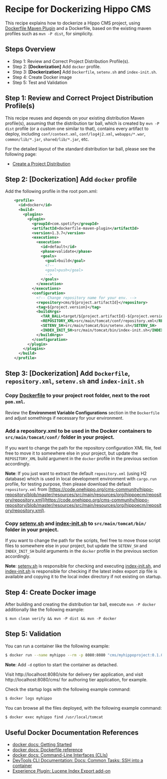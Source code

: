 # Recipe for Dockerizing Hippo CMS

This recipe explains how to dockerize a Hippo CMS project, using [Dockerfile Maven Plugin](https://github.com/spotify/dockerfile-maven) and a Dockerfile, based on the existing maven profiles such as ```mvn -P dist```, for simplicity.

## Steps Overview

- Step 1: Review and Correct Project Distribution Profile(s).
- Step 2: **\[Dockerization\]** Add ```docker``` profile.
- Step 3: **\[Dockerization\]** Add ```Dockerfile```, ```setenv.sh``` and ```index-init.sh```.
- Step 4: Create Docker image
- Step 5: Test and Validation

## Step 1: Review and Correct Project Distribution Profile(s)

This recipe reuses and depends on your existing distribution Maven profile(s), assuming that the distribution tar ball, which is created by ```mvn -P dist``` profile (or a custom one similar to that), contains every artifact to deploy, including ```conf/context.xml```, ```conf/log4j2.xml```, ```webapps/*.war```, ```common/lib/*.jar```, ```shared/lib/*.jar```, etc.

For the detailed layout of the standard distribution tar ball, please see the following page:

- [Create a Project Distribution](https://www.onehippo.org/library/development/create-a-project-distribution.html)

## Step 2: \[Dockerization\] Add ```docker``` profile

Add the following profile in the root pom.xml:

```xml
    <profile>
      <id>docker</id>
      <build>
        <plugins>
          <plugin>
            <groupId>com.spotify</groupId>
            <artifactId>dockerfile-maven-plugin</artifactId>
            <version>1.3.7</version>
            <executions>
              <execution>
                <id>default</id>
                <phase>validate</phase>
                <goals>
                  <goal>build</goal>
                  <!--
                  <goal>push</goal>
                  -->
                </goals>
              </execution>
            </executions>
            <configuration>
              <!-- Change repository name for your env. -->
              <repository>cms/${project.artifactId}</repository>
              <tag>${project.version}</tag>
              <buildArgs>
                <TAR_BALL>target/${project.artifactId}-${project.version}-distribution.tar.gz</TAR_BALL>
                <REPOSITORY_XML>src/main/tomcat/conf/repository.xml</REPOSITORY_XML>
                <SETENV_SH>src/main/tomcat/bin/setenv.sh</SETENV_SH>
                <INDEX_INIT_SH>src/main/tomcat/bin/index-init.sh</INDEX_INIT_SH>
              </buildArgs>
            </configuration>
          </plugin>
        </plugins>
      </build>
    </profile>
```

## Step 3: \[Dockerization\] Add ```Dockerfile```, ```repository.xml```, ```setenv.sh``` and ```index-init.sh```

### Copy [Dockerfile](examples/Dockerfile) to your project root folder, next to the root ```pom.xml```.

Review the **Environment Variable Configurations** section in the ```Dockerfile``` and adjust somethings if necessary for your environment.

### Add a repository.xml to be used in the Docker containers to ```src/main/tomcat/conf/``` folder in your project.

If you want to change the path for the repository configuration XML file, feel free to move it to somewhere else in your project, but update the ```REPOSITORY_XML``` build argument in the ```docker``` profile in the previous section accordingly.

**Note**: If you just want to extract the default ```repository.xml``` (using H2 database) which is used in local development environment with ```cargo.run``` profile, for testing purpose, then please download the default ```repository.xml``` from [https://code.onehippo.org/cms-community/hippo-repository/blob/master/resources/src/main/resources/org/hippoecm/repository/repository.xml](https://code.onehippo.org/cms-community/hippo-repository/blob/master/resources/src/main/resources/org/hippoecm/repository/repository.xml).

### Copy [setenv.sh](examples/setenv.sh) and [index-init.sh](examples/index-init.sh) to ```src/main/tomcat/bin/``` folder in your project.

If you want to change the path for the scripts, feel free to move those script files to somewhere else in your project, but update the ```SETENV_SH``` and ```INDEX_INIT_SH``` build arguments in the ```docker``` profile in the previous section accordingly.

**Note**: [setenv.sh](examples/setenv.sh) is responsible for checking and executing [index-init.sh](examples/index-init.sh), and [index-init.sh](examples/index-init.sh) is responsible for checking if the latest index export zip file is available and copying it to the local index directory if not existing on startup.

## Step 4: Create Docker image

After building and creating the distribution tar ball, execute ```mvn -P docker``` additionally like the following example:

```
$ mvn clean verify && mvn -P dist && mvn -P docker
```

## Step 5: Validation

You can run a container like the following example:

```bash
$ docker run --name myhippo --rm -p 8080:8080 "cms/myhippoproject:0.1.0-SNAPSHOT"
```

**Note**: Add ```-d``` option to start the container as detached.

Visit http://localhost:8080/site for delivery tier application, and visit http://localhost:8080/cms/ for authoring tier application, for example.

Check the startup logs with the following example command:

```bash
$ docker logs myhippo
```

You can browse all the files deployed, with the following example command:

```bash
$ docker exec myhippo find /usr/local/tomcat
```

## Useful Docker Documentation References

- [docker docs: Getting Started](https://docs.docker.com/get-started/)
- [docker docs: Dockerfile reference](https://docs.docker.com/engine/reference/builder/)
- [docker docs: Command-Line Interfaces (CLIs)](https://docs.docker.com/engine/reference/commandline/docker/)
- [DevTools CLI Documentation: Docs: Common Tasks: SSH into a container](http://phase2.github.io/devtools/common-tasks/ssh-into-a-container/)
- [Experience Plugin: Lucene Index Export add-on](https://www.onehippo.org/library/enterprise/enterprise-features/lucene-index-export/lucene-index-export.html)
